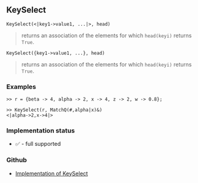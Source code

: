## KeySelect

```
KeySelect(<|key1->value1, ...|>, head)
```

> returns an association of the elements  for which `head(keyi)` returns `True`.

```
KeySelect({key1->value1, ...}, head)
```

> returns an association of the elements  for which `head(keyi)` returns `True`.

### Examples

```
>> r = {beta -> 4, alpha -> 2, x -> 4, z -> 2, w -> 0.8}; 

>> KeySelect(r, MatchQ(#,alpha|x)&) 
<|alpha->2,x->4|>
```







### Implementation status

* &#x2705; - full supported

### Github

* [Implementation of KeySelect](https://github.com/axkr/symja_android_library/blob/master/symja_android_library/matheclipse-core/src/main/java/org/matheclipse/core/builtin/AssociationFunctions.java#L728) 
